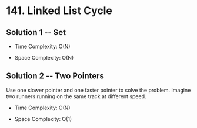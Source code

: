 # 141. Linked List Cycle

## Solution 1 -- Set

* Time Complexity: O(N)

* Space Complexity: O(N)

## Solution 2 -- Two Pointers

Use one slower pointer and one faster pointer to solve the problem. Imagine two runners running on the same track at different speed.

* Time Complexity: O(N)

* Space Complexity: O(1)
